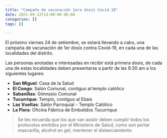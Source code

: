 ```yaml
---
title: "Campaña de vacunación 1era dosis Covid-19"
date: 2021-09-22T14:00:00-06:00
categories: []
tags: []

---
```


El próximo viernes 24 de setiembre, se estará llevando a cabo, una campaña de vacunación de 1er dosis contra Covid-19, en cada una de las localidades del distrito.

<!--more-->

Las personas anotadas e interesadas en recibir está primera dosis, de cada una de estas localidades deben presentarse a partir de las 9:30 am a los siguientes lugares:

- **San Miguel**: Casa de la Salud
- **El Congo**: Salón Comunal, contiguo al templo católico 
- **Sabanillas**: Gimnasio Comunal 
- **Tucurrique**: Templo, contiguo al Ebais 
- **Las Vueltas**: Salón Parroquial - Templo Católico 
- **La Flora**: Oficina Fábrica de Embutidos Tucurrique 

> Se les recuerda que los que van asistir deben cumplir todos los protocolos emitidos por el Ministerio de Salud, como son portar mascarilla, alcohol en gel, mantener el distanciamiento.
